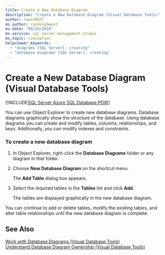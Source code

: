 ```yaml
---
title: Create a New Database Diagram
description: "Create a New Database Diagram (Visual Database Tools)"
author: rwestMSFT
ms.author: randolphwest
ms.date: "09/24/2018"
ms.service: sql-server-management-studio
ms.topic: conceptual
helpviewer_keywords:
  - "diagrams [SQL Server], creating"
  - "database diagrams [SQL Server], creating"
---
```

# Create a New Database Diagram (Visual Database Tools)

[!INCLUDE[SQL Server Azure SQL Database PDW](../includes/applies-to-version/sql-asdb-asdbmi-pdw.md)]

You can use Object Explorer to create new database diagrams. Database diagrams graphically show the structure of the database. Using database diagrams you can create and modify tables, columns, relationships, and keys. Additionally, you can modify indexes and constraints.  
  
### To create a new database diagram  
  
1.  In Object Explorer, right-click the **Database Diagrams** folder or any diagram in that folder.  
  
2.  Choose **New Database Diagram** on the shortcut menu.  
  
    The **Add Table** dialog box appears.  
  
3.  Select the required tables in the **Tables** list and click **Add**.  
  
    The tables are displayed graphically in the new database diagram.  
  
You can continue to add or delete tables, modify the existing tables, and alter table relationships until the new database diagram is complete.  
  
## See Also  
[Work with Database Diagrams &#40;Visual Database Tools&#41;](work-with-database-diagrams-visual-database-tools.md)  
[Understand Database Diagram Ownership &#40;Visual Database Tools&#41;](understand-database-diagram-ownership-visual-database-tools.md)
